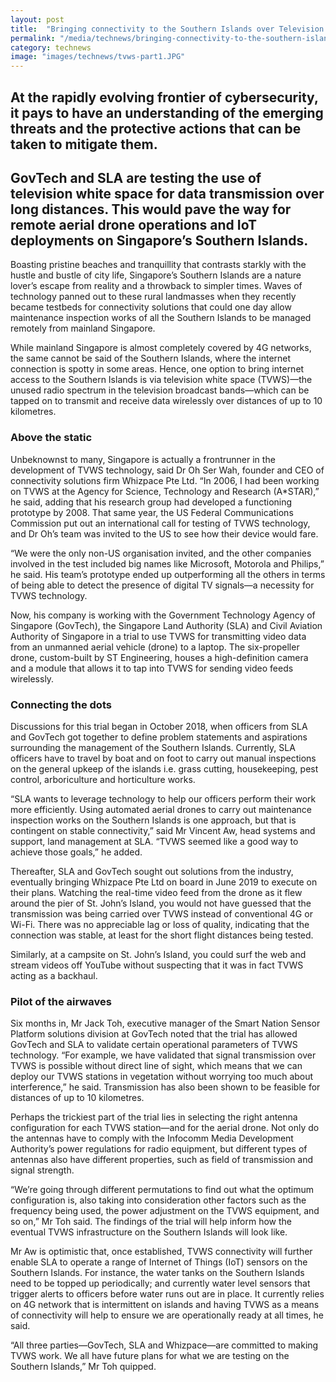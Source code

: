 ```yaml
---
layout: post
title:  "Bringing connectivity to the Southern Islands over Television White Space"
permalink: "/media/technews/bringing-connectivity-to-the-southern-islands"
category: technews
image: "images/technews/tvws-part1.JPG"
---
```


At the rapidly evolving frontier of cybersecurity, it pays to have an understanding of the emerging threats and the protective actions that can be taken to mitigate them.
---

GovTech and SLA are testing the use of television white space for data transmission over long distances. This would pave the way for remote aerial drone operations and IoT deployments on Singapore’s Southern Islands. 
---
 
Boasting pristine beaches and tranquillity that contrasts starkly with the hustle and bustle of city life, Singapore’s Southern Islands are a nature lover’s escape from reality and a throwback to simpler times. Waves of technology panned out to these rural landmasses when they recently became testbeds for connectivity solutions that could one day allow maintenance inspection works of all the Southern Islands to be managed remotely from mainland Singapore.

While mainland Singapore is almost completely covered by 4G networks, the same cannot be said of the Southern Islands, where the internet connection is spotty in some areas. Hence, one option to bring internet access to the Southern Islands is via television white space (TVWS)—the unused radio spectrum in the television broadcast bands—which can be tapped on to transmit and receive data wirelessly over distances of up to 10 kilometres. 

### **Above the static**

Unbeknownst to many, Singapore is actually a frontrunner in the development of TVWS technology, said Dr Oh Ser Wah, founder and CEO of connectivity solutions firm Whizpace Pte Ltd. “In 2006, I had been working on TVWS at the Agency for Science, Technology and Research (A*STAR),” he said, adding that his research group had developed a functioning prototype by 2008. That same year, the US Federal Communications Commission put out an international call for testing of TVWS technology, and Dr Oh’s team was invited to the US to see how their device would fare. 

“We were the only non-US organisation invited, and the other companies involved in the test included big names like Microsoft, Motorola and Philips,” he said. His team’s prototype ended up outperforming all the others in terms of being able to detect the presence of digital TV signals—a necessity for TVWS technology. 

Now, his company is working with the Government Technology Agency of Singapore (GovTech), the Singapore Land Authority (SLA) and Civil Aviation Authority of Singapore in a trial to use TVWS for transmitting video data from an unmanned aerial vehicle (drone) to a laptop. The six-propeller drone, custom-built by ST Engineering, houses a high-definition camera and a module that allows it to tap into TVWS for sending video feeds wirelessly. 

### **Connecting the dots**

Discussions for this trial began in October 2018, when officers from SLA and GovTech got together to define problem statements and aspirations surrounding the management of the Southern Islands. Currently, SLA officers have to travel by boat and on foot to carry out manual inspections on the general upkeep of the islands i.e. grass cutting, housekeeping, pest control, arboriculture and horticulture works. 

 “SLA wants to leverage technology to help our officers perform their work more efficiently. Using automated aerial drones to carry out maintenance inspection works on  the Southern Islands is one approach, but that is contingent on stable connectivity,” said Mr Vincent Aw, head systems and support, land management at SLA. “TVWS seemed like a good way to achieve those goals,” he added. 
 
Thereafter, SLA and GovTech sought out solutions from the industry, eventually bringing Whizpace Pte Ltd on board in June 2019 to execute on their plans. Watching the real-time video feed from the drone as it flew around the pier of St. John’s Island, you would not have guessed that the transmission was being carried over TVWS instead of conventional 4G or Wi-Fi. There was no appreciable lag or loss of quality, indicating that the connection was stable, at least for the short flight distances being tested. 

Similarly, at a campsite on St. John’s Island, you could surf the web and stream videos off YouTube without suspecting that it was in fact TVWS acting as a backhaul.
 
### **Pilot of the airwaves**
 
Six months in, Mr Jack Toh, executive manager of the Smart Nation Sensor Platform solutions division at GovTech noted that the trial has allowed GovTech and SLA to validate certain operational parameters of TVWS technology. “For example, we have validated that signal transmission over TVWS is possible without direct line of sight, which means that we can deploy our TVWS stations in vegetation without worrying too much about interference,” he said. Transmission has also been shown to be feasible for distances of up to 10 kilometres.
 
Perhaps the trickiest part of the trial lies in selecting the right antenna configuration for each TVWS station—and for the aerial drone. Not only do the antennas have to comply with the Infocomm Media Development Authority’s power regulations for radio equipment, but different types of antennas also have different properties, such as field of transmission and signal strength. 
 
“We’re going through different permutations to find out what the optimum configuration is, also taking into consideration other factors such as the frequency being used, the power adjustment on the TVWS equipment, and so on,” Mr Toh said. The findings of the trial will help inform how the eventual TVWS infrastructure on the Southern Islands will look like.
 
Mr Aw is optimistic that, once established, TVWS connectivity will further enable SLA to operate a range of Internet of Things (IoT) sensors on the Southern Islands. For instance, the water tanks on the Southern Islands need to be topped up periodically; and currently water level sensors that trigger alerts to officers before water runs out are in place. It currently relies on 4G network that is intermittent on islands and having TVWS as a means of connectivity will help to ensure we are operationally ready at all times, he said.
 
“All three parties—GovTech, SLA and Whizpace—are committed to making TVWS work. We all have future plans for what we are testing on the Southern Islands,” Mr Toh quipped. 
 
